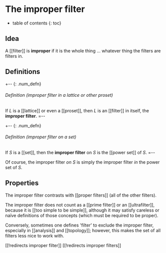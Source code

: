 
# The improper filter
* table of contents
{: toc}

## Idea

A [[filter]] is __improper__ if it is the whole thing ... whatever thing the filters are filters in.


## Definitions

+-- {: .num_defn}
###### Definition (improper filter in a lattice or other proset)

If $L$ is a [[lattice]] or even a [[proset]], then $L$ is an [[filter]] in itself, the __improper filter__.
=--

+-- {: .num_defn}
###### Definition (improper filter on a set)

If $S$ is a [[set]], then the __improper filter__ on $S$ is the [[power set]] of $S$.
=--

Of course, the improper filter *on* $S$ is simply the improper filter *in* the power set of $S$.


## Properties

The improper filter contrasts with [[proper filters]] (all of the other filters).

The improper filter does not count as a [[prime filter]] or an [[ultrafilter]], because it is [[too simple to be simple]], although it may satisfy careless or na&#239;ve definitions of those concepts (which must be required to be proper).

Conversely, sometimes one defines 'filter' to exclude the improper filter, especially in [[analysis]] and [[topology]]; however, this makes the set of all filters less nice to work with.



[[!redirects improper filter]]
[[!redirects improper filters]]
